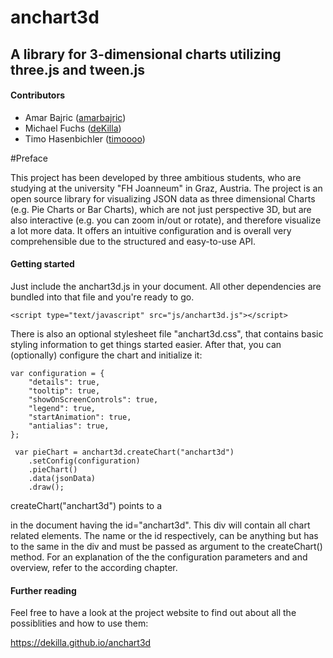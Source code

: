 
# anchart3d

## A library for 3-dimensional charts utilizing three.js and tween.js

#### Contributors
- Amar Bajric ([amarbajric](https://github.com/amarbajric))
- Michael Fuchs ([deKilla](https://github.com/deKilla))
- Timo Hasenbichler ([timoooo](https://github.com/timoooo))

#Preface

This project has been developed by three ambitious students, who are studying at the university "FH Joanneum" in Graz, Austria. 
The project is an open source library for visualizing JSON data as three dimensional Charts (e.g. Pie Charts or Bar Charts), which are not 
just perspective 3D, but are also interactive (e.g. you can zoom in/out or rotate), and therefore visualize a lot more data. 
It offers an intuitive configuration and is overall very comprehensible due to the structured and easy-to-use API.

#### <i class="icon-file"></i> Getting started

Just include the anchart3d.js in your document. All other dependencies are bundled into that file and you're ready to go.

```
<script type="text/javascript" src="js/anchart3d.js"></script>
```
There is also an optional stylesheet file "anchart3d.css", that contains basic styling information to get things started easier. 
After that, you can (optionally) configure the chart and initialize it:

```
var configuration = {
    "details": true,
    "tooltip": true,
    "showOnScreenControls": true,
    "legend": true,
    "startAnimation": true,
    "antialias": true,
};

 var pieChart = anchart3d.createChart("anchart3d")
    .setConfig(configuration)
    .pieChart()
    .data(jsonData)
    .draw();
```
createChart("anchart3d") points to a <div> in the document having the id="anchart3d". This div will contain all chart related elements. The name or the id respectively, can be anything but has to the same in the div and must be passed as argument to the createChart() method. 
For an explanation of the the configuration parameters and and overview, refer to the according chapter.


#### Further reading

Feel free to have a look at the project website to find out about all the possiblities and how to use them:

https://dekilla.github.io/anchart3d